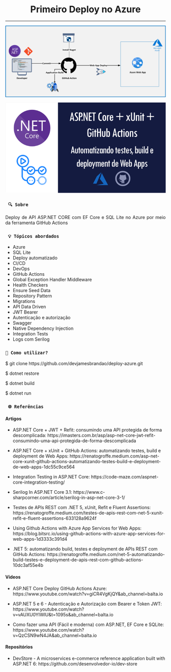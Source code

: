 <h1 align="center"><strong>Primeiro Deploy no Azure</strong></h1>

<hr/>

<p align="center">
    <a href="https://blog.bitsrc.io/using-github-actions-with-azure-app-services-for-web-apps-1d3333c391d4"><img src="/src/img/fluxo.png" alt="Fluxo de desenvolvimento e de deploy" title="Fluxo de desenvolvimento e de deploy"></a>
</p> 

<p align="center">
    <a href="https://renatogroffe.medium.com/asp-net-core-xunit-github-actions-automatizando-testes-build-e-deployment-de-web-apps-1dc55c9ce564"><img src="/src/img/capa.png" alt="Descrição do Deploy" title="Descrição do Deploy"></a>
</p> 


### ` 🔍 Sobre`

<p align="justify">Deploy de API ASP.NET CORE com EF Core e SQL Lite no Azure por meio da ferramenta GitHub Actions</p>

### ` 💡 Tópicos abordados`
* Azure
* SQL Lite
* Deploy automatizado
* CI/CD
* DevOps
* GitHub Actions
* Global Exception Handler Middleware
* Health Checkers
* Ensure Seed Data
* Repository Pattern
* Migrations
* API Data Driven
* JWT Bearer
* Autenticação e autorização
* Swagger
* Native Dependency Injection
* Integration Tests
* Logs com Serilog

### `🔎 Como utilizar?`

<p>$ git clone https://github.com/devjamesbrandao/deploy-azure.git</p>

<p>$ dotnet restore</p>

<p>$ dotnet build</p>

<p>$ dotnet run</p>

### ` 🌐 Referências`

#### Artigos
- <p> ASP.NET Core + JWT + Refit: consumindo uma API protegida de forma descomplicada: https://imasters.com.br/asp/asp-net-core-jwt-refit-consumindo-uma-api-protegida-de-forma-descomplicada</p>

- <p> ASP.NET Core + xUnit + GitHub Actions: automatizando testes, build e deployment de Web Apps: https://renatogroffe.medium.com/asp-net-core-xunit-github-actions-automatizando-testes-build-e-deployment-de-web-apps-1dc55c9ce564</p>

- <p> Integration Testing in ASP.NET Core: https://code-maze.com/aspnet-core-integration-testing/</p>

- <p> Serilog In ASP.NET Core 3.1: https://www.c-sharpcorner.com/article/serilog-in-asp-net-core-3-1/</p>

- <p> Testes de APIs REST com .NET 5, xUnit, Refit e Fluent Assertions: https://renatogroffe.medium.com/testes-de-apis-rest-com-net-5-xunit-refit-e-fluent-assertions-633128a9624f</p>

- <p> Using Github Actions with Azure App Services for Web Apps: https://blog.bitsrc.io/using-github-actions-with-azure-app-services-for-web-apps-1d3333c391d4</p>

- <p> .NET 5: automatizando build, testes e deployment de APIs REST com GitHub Actions: https://renatogroffe.medium.com/net-5-automatizando-build-testes-e-deployment-de-apis-rest-com-github-actions-10dc3af55e4b</p>

#### Vídeos
- <p> ASP.NET Core Deploy GitHub Actions Azure: https://www.youtube.com/watch?v=giCR4VgKjQY&ab_channel=balta.io</p>

- <p> ASP.NET 5 e 6 - Autenticação e Autorização com Bearer e Token JWT: https://www.youtube.com/watch?v=vAUXU0YIWlU&t=1095s&ab_channel=balta.io</p>

- <p> Como fazer uma API (Fácil e moderna) com ASP.NET, EF Core e SQLite: https://www.youtube.com/watch?v=QzCSN9wN4JA&ab_channel=balta.io</p>

#### Repositórios
- <p> DevStore - A microservices e-commerce reference application built with ASP.NET 6: https://github.com/desenvolvedor-io/dev-store</p>
